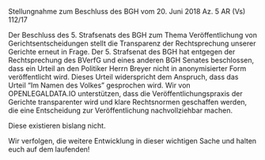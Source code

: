 Stellungnahme zum Beschluss des BGH vom 20. Juni 2018 Az. 5 AR (Vs) 112/17

Der Beschluss des 5. Strafsenats des BGH zum Thema Veröffentlichung von Gerichtsentscheidungen stellt die Transparenz der Rechtsprechung unserer Gerichte erneut in Frage. 
Der 5. Strafsenat des BGH hat entgegen der Rechtsprechung des BVerfG und eines anderen BGH Senates beschlossen, dass ein Urteil an den Politiker Herrn Breyer nicht in anonymisierter Form veröffentlicht wird. 
Dieses Urteil widerspricht dem Anspruch, dass das Urteil “Im Namen des Volkes” gesprochen wird. 
Wir von OPENLEGALDATA.IO unterstützen, dass die Veröffentlichungspraxis der Gerichte transparenter wird
und klare Rechtsnormen geschaffen werden, die eine Entscheidung zur Veröffentlichung nachvollziehbar machen. 

Diese existieren bislang nicht.

Wir verfolgen, die weitere Entwicklung in dieser wichtigen Sache und halten euch auf dem laufenden! 
